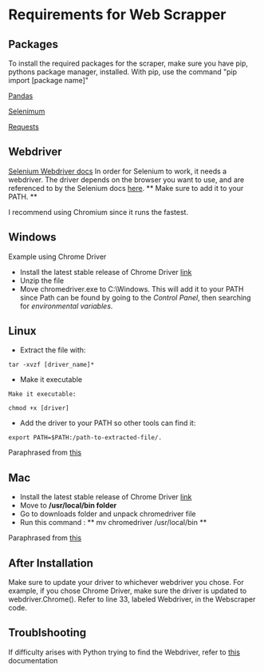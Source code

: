 # Requirements for Web Scrapper


## Packages

To install the required packages for the scraper, make sure you have pip, pythons package manager, installed. With pip, use the command "pip import [package name]"

[Pandas](https://pandas.pydata.org/)

[Selenimum](https://selenium-python.readthedocs.io/)

[Requests](https://github.com/psf/requests)


## Webdriver
[Selenium Webdriver docs](https://selenium-python.readthedocs.io/installation.html)
In order for Selenium to work, it needs a webdriver. The driver depends on the browser you want to use, and are referenced to by the Selenium docs [here](https://selenium-python.readthedocs.io/installation.html#drivers). ** Make sure to add it to your PATH. **

I recommend using Chromium since it runs the fastest.

## Windows
Example using Chrome Driver
- Install the latest stable release of Chrome Driver [link](https://sites.google.com/a/chromium.org/chromedriver/downloads)
- Unzip the file
- Move chromedriver.exe to C:\Windows. This will add it to your PATH since 
Path can be found by going to the *Control Panel*, then searching for *environmental variables*.

## Linux 
- Extract the file with:
```
tar -xvzf [driver_name]*
```
- Make it executable
```
Make it executable:

chmod +x [driver]
```
- Add the driver to your PATH so other tools can find it:
```
export PATH=$PATH:/path-to-extracted-file/.
```
Paraphrased from [this](https://askubuntu.com/questions/870530/how-to-install-geckodriver-in-ubuntu)

## Mac
- Install the latest stable release of Chrome Driver [link](https://sites.google.com/a/chromium.org/chromedriver/downloads)
- Move to **/usr/local/bin folder**
- Go to downloads folder and unpack chromedriver file
- Run this command : ** mv chromedriver /usr/local/bin **

Paraphrased from [this](https://www.swtestacademy.com/install-chrome-driver-on-mac/)

## After Installation
Make sure to update your driver to whichever webdriver you chose. For example, if you chose Chrome Driver, make sure the driver is updated to webdriver.Chrome(). Refer to line 33, labeled Webdriver, in the Webscraper code.

## Troublshooting
If difficulty arises with Python trying to find the Webdriver, refer to [this](http://jonathansoma.com/lede/foundations-2018/classes/selenium/selenium-snippets/) documentation
